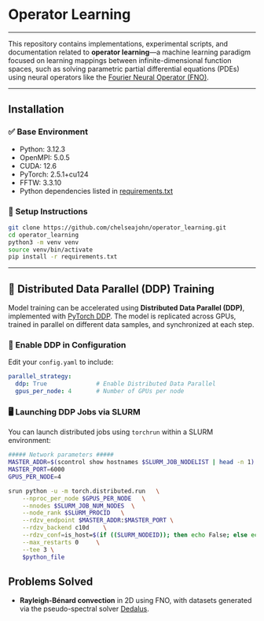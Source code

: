 # Operator Learning

---

This repository contains implementations, experimental scripts, and documentation related to **operator learning**—a machine learning paradigm focused on learning mappings between infinite-dimensional function spaces, such as solving parametric partial differential equations (PDEs) using neural operators like the [Fourier Neural Operator (FNO)](https://arxiv.org/pdf/2010.08895).

---

## Installation

### ✅ Base Environment

- Python: 3.12.3  
- OpenMPI: 5.0.5  
- CUDA: 12.6  
- PyTorch: 2.5.1+cu124  
- FFTW: 3.3.10  
- Python dependencies listed in [requirements.txt](requirements.txt)

### 🔧 Setup Instructions

```bash
git clone https://github.com/chelseajohn/operator_learning.git
cd operator_learning
python3 -m venv venv
source venv/bin/activate
pip install -r requirements.txt
```

---

## 🚀 Distributed Data Parallel (DDP) Training

Model training can be accelerated using **Distributed Data Parallel (DDP)**, implemented with [PyTorch DDP](https://pytorch.org/docs/stable/notes/ddp.html#distributed-data-parallel). The model is replicated across GPUs, trained in parallel on different data samples, and synchronized at each step.

### 🔧 Enable DDP in Configuration

Edit your `config.yaml` to include:

```yaml
parallel_strategy:
  ddp: True              # Enable Distributed Data Parallel
  gpus_per_node: 4       # Number of GPUs per node
```

### 🖥️ Launching DDP Jobs via SLURM

You can launch distributed jobs using `torchrun` within a SLURM environment:

```bash
##### Network parameters #####
MASTER_ADDR=$(scontrol show hostnames $SLURM_JOB_NODELIST | head -n 1)
MASTER_PORT=6000
GPUS_PER_NODE=4

srun python -u -m torch.distributed.run   \
    --nproc_per_node $GPUS_PER_NODE   \
    --nnodes $SLURM_JOB_NUM_NODES  \
    --node_rank $SLURM_PROCID   \
    --rdzv_endpoint $MASTER_ADDR:$MASTER_PORT \
    --rdzv_backend c10d    \
    --rdzv_conf=is_host=$(if ((SLURM_NODEID)); then echo False; else echo True; fi)  \
    --max_restarts 0     \
    --tee 3 \
    $python_file  
```

## Problems Solved

- **Rayleigh-Bénard convection** in 2D using FNO, with datasets generated via the pseudo-spectral solver [Dedalus](https://dedalus-project.readthedocs.io/en/latest/).